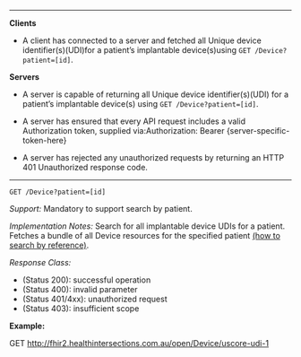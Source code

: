 

-------------------------

**Clients**

-  A client has connected to a server and fetched all Unique device identifier(s)(UDI)for a patient’s implantable device(s)using `GET /Device?patient=[id]`.


**Servers**

- A server is capable of returning all Unique device identifier(s)(UDI) for a patient’s implantable device(s) using `GET /Device?patient=[id]`.


- A server has ensured that every API request includes a valid Authorization token, supplied via:Authorization: Bearer {server-specific-token-here}
- A server has rejected any unauthorized requests by returning an HTTP 401 Unauthorized response code.

-----------

`GET /Device?patient=[id]`

*Support:* Mandatory to support search by patient.

*Implementation Notes:* Search for all implantable device UDIs for a patient. Fetches a bundle of all Device resources for the specified patient [(how to search by reference)].



*Response Class:*

-   (Status 200): successful operation
-   (Status 400): invalid parameter
-   (Status 401/4xx): unauthorized request
-   (Status 403): insufficient scope

**Example:**

GET http://fhir2.healthintersections.com.au/open/Device/uscore-udi-1


  [(how to search by reference)]: http://hl7.org/fhir/DSTU2/search.html#reference
  [(how to search by token)]: http://hl7.org/fhir/DSTU2/search.html#token
  [Composite Search Parameters]: http://build.fhir.org/search.html#combining
  [(how to search by date)]: http://hl7.org/fhir/DSTU2/search.html#date
